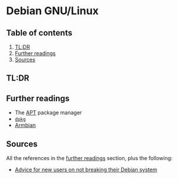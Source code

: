# Debian GNU/Linux

## Table of contents <!-- omit in toc -->

1. [TL:DR](#tldr)
1. [Further readings](#further-readings)
1. [Sources](#sources)

## TL:DR

## Further readings

- The [APT] package manager
- [`dpkg`][dpkg]
- [Armbian]

## Sources

All the references in the [further readings] section, plus the following:

- [Advice for new users on not breaking their Debian system]

<!-- project's references -->
[advice for new users on not breaking their debian system]: https://wiki.debian.org/DontBreakDebian

<!-- internal references -->
[armbian]: armbian.md
[apt]: apt.md
[dpkg]: dpkg.md
[further readings]: #further-readings

<!-- external references -->
